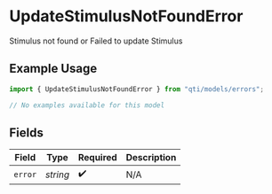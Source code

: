 # UpdateStimulusNotFoundError

Stimulus not found or Failed to update Stimulus

## Example Usage

```typescript
import { UpdateStimulusNotFoundError } from "qti/models/errors";

// No examples available for this model
```

## Fields

| Field              | Type               | Required           | Description        |
| ------------------ | ------------------ | ------------------ | ------------------ |
| `error`            | *string*           | :heavy_check_mark: | N/A                |